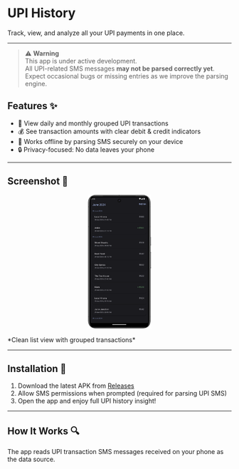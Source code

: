# UPI History

Track, view, and analyze all your UPI payments in one place.

---
> ⚠️ **Warning**  
> This app is under active development.  
> All UPI-related SMS messages **may not be parsed correctly yet**.  
> Expect occasional bugs or missing entries as we improve the parsing engine.

## Features ✨

- 📅 View daily and monthly grouped UPI transactions  
- 💰 See transaction amounts with clear debit & credit indicators  
- 📲 Works offline by parsing SMS securely on your device  
- 🔒 Privacy-focused: No data leaves your phone  

---

## Screenshot 📸

<p align="center">
  <img src="screenshots/upi-history-screenshot.png" alt="Transaction List" height="300" />
</p>
*Clean list view with grouped transactions*

---

## Installation 🚀

1. Download the latest APK from [Releases](https://github.com/mhdsbq/UpiHistory/releases)  
2. Allow SMS permissions when prompted (required for parsing UPI SMS)  
3. Open the app and enjoy full UPI history insight!  

---

## How It Works 🔍

The app reads UPI transaction SMS messages received on your phone as the data source.

